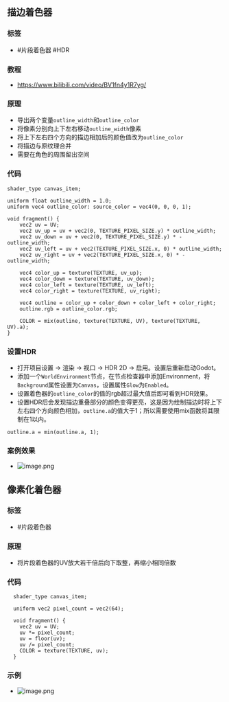 ## 描边着色器
### 标签
- #片段着色器 #HDR

### 教程
- https://www.bilibili.com/video/BV1fn4y1R7yg/

### 原理
- 导出两个变量`outline_width`和`outline_color`
- 将像素分别向上下左右移动`outline_width`像素
- 将上下左右四个方向的描边相加后的颜色值改为`outline_color`
- 将描边与原纹理合并
- 需要在角色的周围留出空间

### 代码
``` gdshader
shader_type canvas_item;

uniform float outline_width = 1.0;
uniform vec4 outline_color: source_color = vec4(0, 0, 0, 1);

void fragment() {
	vec2 uv = UV;
	vec2 uv_up = uv + vec2(0, TEXTURE_PIXEL_SIZE.y) * outline_width;
	vec2 uv_down = uv + vec2(0, TEXTURE_PIXEL_SIZE.y) * -outline_width;
	vec2 uv_left = uv + vec2(TEXTURE_PIXEL_SIZE.x, 0) * outline_width;
	vec2 uv_right = uv + vec2(TEXTURE_PIXEL_SIZE.x, 0) * -outline_width;

	vec4 color_up = texture(TEXTURE, uv_up);
	vec4 color_down = texture(TEXTURE, uv_down);
	vec4 color_left = texture(TEXTURE, uv_left);
	vec4 color_right = texture(TEXTURE, uv_right);
	
	vec4 outline = color_up + color_down + color_left + color_right;
	outline.rgb = outline_color.rgb;
	
	COLOR = mix(outline, texture(TEXTURE, UV), texture(TEXTURE, UV).a);
}
```

### 设置HDR
- 打开项目设置 -> 渲染 -> 视口 -> HDR 2D -> 启用。设置后重新启动Godot。
- 添加一个`WorldEnvironment`节点，在节点检查器中添加Environment，将`Background`属性设置为`Canvas`，设置属性`Glow`为`Enabled`。
- 设置着色器的`outline_color`的值的rgb超过最大值后即可看到HDR效果。
- 设置HDR后会发现描边重叠部分的颜色变得更亮，这是因为绘制描边时将上下左右四个方向颜色相加，`outline.a`的值大于1；所以需要使用mix函数将其限制在1以内。
``` gdshader
outline.a = min(outline.a, 1);
```

### 案例效果
- ![image.png](/image_1717471059850_0.png)

## 像素化着色器
### 标签
  - #片段着色器
### 原理
  - 将片段着色器的UV放大若干倍后向下取整，再缩小相同倍数
### 代码
``` gdshader
  shader_type canvas_item;
  
  uniform vec2 pixel_count = vec2(64);
  
  void fragment() {
	vec2 uv = UV;
	uv *= pixel_count;
	uv = floor(uv);
	uv /= pixel_count;
	COLOR = texture(TEXTURE, uv);
  }
```

### 示例
  - ![image.png](/image_1717484631612_0.png)